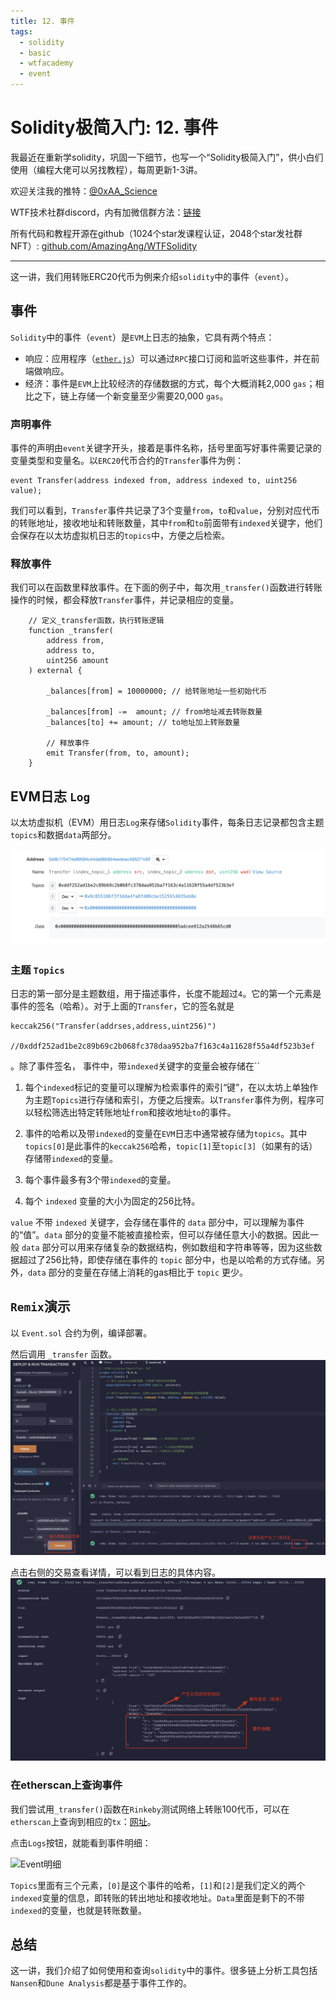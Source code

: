 ```yaml
---
title: 12. 事件
tags:
  - solidity
  - basic
  - wtfacademy
  - event
---
```


# Solidity极简入门: 12. 事件

我最近在重新学solidity，巩固一下细节，也写一个“Solidity极简入门”，供小白们使用（编程大佬可以另找教程），每周更新1-3讲。

欢迎关注我的推特：[@0xAA_Science](https://twitter.com/0xAA_Science)

WTF技术社群discord，内有加微信群方法：[链接](https://discord.gg/5akcruXrsk)

所有代码和教程开源在github（1024个star发课程认证，2048个star发社群NFT）: [github.com/AmazingAng/WTFSolidity](https://github.com/AmazingAng/WTFSolidity)

-----

这一讲，我们用转账ERC20代币为例来介绍`solidity`中的事件（`event`）。

## 事件
`Solidity`中的事件（`event`）是`EVM`上日志的抽象，它具有两个特点：

- 响应：应用程序（[`ether.js`](https://learnblockchain.cn/docs/ethers.js/api-contract.html#id18)）可以通过`RPC`接口订阅和监听这些事件，并在前端做响应。
- 经济：事件是`EVM`上比较经济的存储数据的方式，每个大概消耗2,000 `gas`；相比之下，链上存储一个新变量至少需要20,000 `gas`。

### 声明事件
事件的声明由`event`关键字开头，接着是事件名称，括号里面写好事件需要记录的变量类型和变量名。以`ERC20`代币合约的`Transfer`事件为例：
```solidity
event Transfer(address indexed from, address indexed to, uint256 value);
```
我们可以看到，`Transfer`事件共记录了3个变量`from`，`to`和`value`，分别对应代币的转账地址，接收地址和转账数量，其中`from`和`to`前面带有`indexed`关键字，他们会保存在以太坊虚拟机日志的`topics`中，方便之后检索。

### 释放事件
我们可以在函数里释放事件。在下面的例子中，每次用`_transfer()`函数进行转账操作的时候，都会释放`Transfer`事件，并记录相应的变量。
```solidity
    // 定义_transfer函数，执行转账逻辑
    function _transfer(
        address from,
        address to,
        uint256 amount
    ) external {

        _balances[from] = 10000000; // 给转账地址一些初始代币

        _balances[from] -=  amount; // from地址减去转账数量
        _balances[to] += amount; // to地址加上转账数量

        // 释放事件
        emit Transfer(from, to, amount);
    }
```

## EVM日志 `Log`

以太坊虚拟机（EVM）用日志`Log`来存储`Solidity`事件，每条日志记录都包含主题`topics`和数据`data`两部分。

![](img/12-3.png)

### 主题 `Topics`

日志的第一部分是主题数组，用于描述事件，长度不能超过`4`。它的第一个元素是事件的签名（哈希）。对于上面的`Transfer`，它的签名就是
```solidity
keccak256("Transfer(addrses,address,uint256)")

//0xddf252ad1be2c89b69c2b068fc378daa952ba7f163c4a11628f55a4df523b3ef
```
。除了事件签名，
事件中，带`indexed`关键字的变量会被存储在``

1. 每个`indexed`标记的变量可以理解为检索事件的索引“键”，在以太坊上单独作为主题`Topics`进行存储和索引，方便之后搜索。以`Transfer`事件为例，程序可以轻松筛选出特定转账地址`from`和接收地址`to`的事件。
2. 事件的哈希以及带`indexed`的变量在`EVM`日志中通常被存储为`topics`。其中`topics[0]`是此事件的`keccak256`哈希，`topic[1]`至`topic[3]`（如果有的话）存储带`indexed`的变量。

2. 每个事件最多有3个带`indexed`的变量。
3. 每个 `indexed` 变量的大小为固定的256比特。

`value` 不带 `indexed` 关键字，会存储在事件的 `data` 部分中，可以理解为事件的“值”。`data` 部分的变量不能被直接检索，但可以存储任意大小的数据。因此一般 `data` 部分可以用来存储复杂的数据结构，例如数组和字符串等等，因为这些数据超过了256比特，即使存储在事件的 `topic` 部分中，也是以哈希的方式存储。另外，`data` 部分的变量在存储上消耗的gas相比于 `topic` 更少。

## `Remix`演示
以 `Event.sol` 合约为例，编译部署。

然后调用 `_transfer` 函数。
![](img/12-1.jpg)

点击右侧的交易查看详情，可以看到日志的具体内容。
![](img/12-2.jpg)

### 在etherscan上查询事件
我们尝试用`_transfer()`函数在`Rinkeby`测试网络上转账100代币，可以在`etherscan`上查询到相应的`tx`：[网址](https://rinkeby.etherscan.io/tx/0x8cf87215b23055896d93004112bbd8ab754f081b4491cb48c37592ca8f8a36c7)。

点击`Logs`按钮，就能看到事件明细：

![Event明细](https://images.mirror-media.xyz/publication-images/gx6_wDMYEl8_Gc_JkTIKn.png?height=980&width=1772)

`Topics`里面有三个元素，`[0]`是这个事件的哈希，`[1]`和`[2]`是我们定义的两个`indexed`变量的信息，即转账的转出地址和接收地址。`Data`里面是剩下的不带`indexed`的变量，也就是转账数量。

## 总结
这一讲，我们介绍了如何使用和查询`solidity`中的事件。很多链上分析工具包括`Nansen`和`Dune Analysis`都是基于事件工作的。

